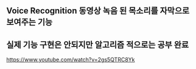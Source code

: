 ## Voice Recognition 동영상 녹음 된 목소리를 자막으로 보여주는 기능 
## 실제 기능 구현은 안되지만 알고리즘 적으로는 공부 완료 
https://www.youtube.com/watch?v=2gs5QTRC8Yk
